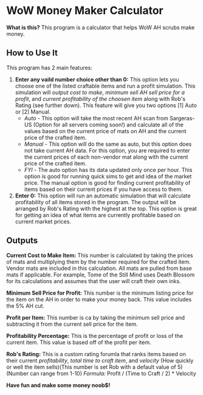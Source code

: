 # WoW Money Maker Calculator

**What is this?**
This program is a calculator that helps WoW AH scrubs make money.

## How to Use It 
This program has 2 main features:

1. **Enter any vaild number choice other than 0:** This option lets you choose one of the listed craftable items and run a profit simulation. This simulation will *output cost to make*, *minimum sell AH sell price for a profit*, and *current profitability of the choosen item* along with Rob's Rating (see further down). This feature will give you two options [1] Auto or [2] Manual.
    - *Auto* - This option will take the most recent AH scan from Sargeras-US (Option for all servers coming soon!) and calculate all of the values based on the current price of mats on AH and the current price of the crafted item.
    - *Manual* - This option will do the same as auto, but this option does not take current AH data. For this option, you are required to enter the current prices of each non-vendor mat along with the current price of the crafted item.
    - *FYI* - The auto option has its data updated only once per hour. This option is good for running quick sims to get and idea of the market price. The manual option is good for finding current profitability of items based on their current prices if you have access to them.
2. **Enter 0:** This option will run an automatic simulation that will calculate profitability of all items stored in the program. The output will be arranged by Rob's Rating with the highest at the top. This option is great for getting an idea of what items are currently profitable based on current market prices.

## Outputs
**Current Cost to Make Item:** This number is calculated by taking the prices of mats and multiplying them by the number required for the crafted item. Vendor mats are included in this calculation. All mats are pulled from base mats if applicable. For example, Tome of the Still Mind uses Death Blossom for its calculations and assumes that the user will craft their own inks.

**Minimum Sell Price for Profit:** This number is the minimum listing price for the item on the AH in order to make your money back. This value includes the 5% AH cut.

**Profit per Item:** This number is ca by taking the minimum sell price and subtracting it from the current sell price for the item.

**Profitability Percentage:** This is the percentage of profit or loss of the current item. This value is based off of the profit per item.

**Rob's Rating:** This is a custom rating forumla that ranks items based on their current *profitability*, *total time to craft item*, and *velocity* (How quickly or well the item sells)(This number is set Rob with a default value of 5)(Number can range from 1-10)
*Formula:* Profit / (Time to Craft / 2) * Velocity

**Have fun and make some money noob$!**